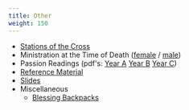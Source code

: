 ```yaml
---
title: Other
weight: 150
---
```


- [Stations of the Cross](stations)
- Ministration at the Time of Death ([female](atdeath/atdeath-f) / [male](atdeath/atdeath-m))
- Passion Readings (pdf's: [Year A](http://cdn.boidem.org/2023/PassionReading-YearA.pdf) [Year B](http://cdn.boidem.org/2023/PassionReading-YearB.pdf) [Year C](http://cdn.boidem.org/2023/PassionReading-YearC.pdf))
- [Reference Material](reference)
- [Slides](slides)
- Miscellaneous
  - [Blessing Backpacks](misc/blessingbackpacks)
